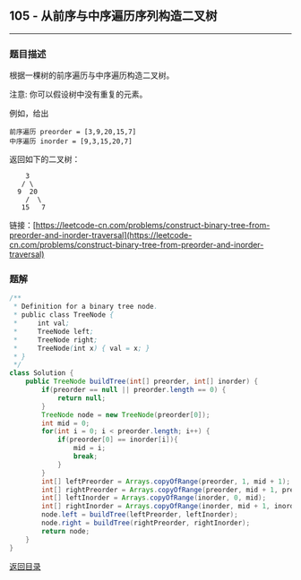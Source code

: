 ## **105 - 从前序与中序遍历序列构造二叉树**
---------------------

### **题目描述**
根据一棵树的前序遍历与中序遍历构造二叉树。

注意:
你可以假设树中没有重复的元素。

例如，给出
```
前序遍历 preorder = [3,9,20,15,7]
中序遍历 inorder = [9,3,15,20,7]
```
返回如下的二叉树：
```
    3
   / \
  9  20
    /  \
   15   7
```

链接：[https://leetcode-cn.com/problems/construct-binary-tree-from-preorder-and-inorder-traversal](https://leetcode-cn.com/problems/construct-binary-tree-from-preorder-and-inorder-traversal)






### **题解**
``` java
/**
 * Definition for a binary tree node.
 * public class TreeNode {
 *     int val;
 *     TreeNode left;
 *     TreeNode right;
 *     TreeNode(int x) { val = x; }
 * }
 */
class Solution {
    public TreeNode buildTree(int[] preorder, int[] inorder) {
        if(preorder == null || preorder.length == 0) {
            return null;
        }
        TreeNode node = new TreeNode(preorder[0]);
        int mid = 0;
        for(int i = 0; i < preorder.length; i++) {
            if(preorder[0] == inorder[i]){
                mid = i;
                break;
            }
        }
        int[] leftPreorder = Arrays.copyOfRange(preorder, 1, mid + 1);
        int[] rightPreorder = Arrays.copyOfRange(preorder, mid + 1, preorder.length);
        int[] leftInorder = Arrays.copyOfRange(inorder, 0, mid);
        int[] rightInorder = Arrays.copyOfRange(inorder, mid + 1, inorder.length);
        node.left = buildTree(leftPreorder, leftInorder);
        node.right = buildTree(rightPreorder, rightInorder);
        return node;
    }
}
```

[返回目录](https://maxwell-l.github.io/WriteSomething/something/leetcode)